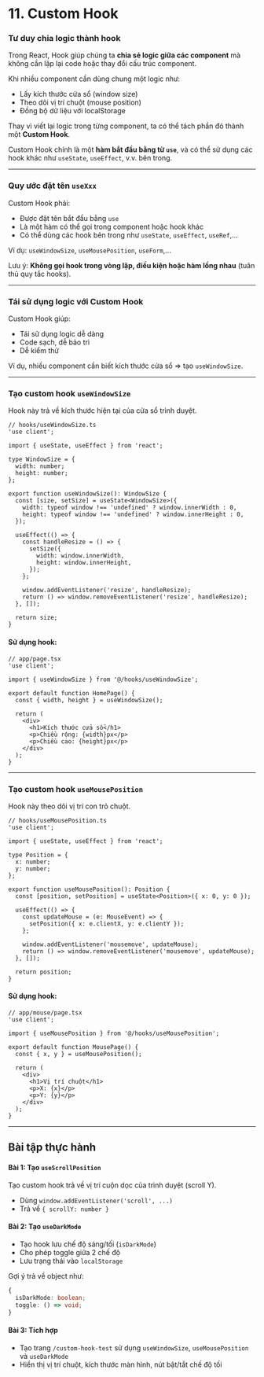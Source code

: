 # 11. Custom Hook

### Tư duy chia logic thành hook

Trong React, Hook giúp chúng ta **chia sẻ logic giữa các component** mà không cần lặp lại code hoặc thay đổi cấu trúc component.

Khi nhiều component cần dùng chung một logic như:

* Lấy kích thước cửa sổ (window size)
* Theo dõi vị trí chuột (mouse position)
* Đồng bộ dữ liệu với localStorage

Thay vì viết lại logic trong từng component, ta có thể tách phần đó thành một **Custom Hook**.

Custom Hook chính là một **hàm bắt đầu bằng từ `use`**, và có thể sử dụng các hook khác như `useState`, `useEffect`, v.v. bên trong.

***

### Quy ước đặt tên `useXxx`

Custom Hook phải:

* Được đặt tên bắt đầu bằng `use`
* Là một hàm có thể gọi trong component hoặc hook khác
* Có thể dùng các hook bên trong như `useState`, `useEffect`, `useRef`,...

Ví dụ: `useWindowSize`, `useMousePosition`, `useForm`,...

Lưu ý: **Không gọi hook trong vòng lặp, điều kiện hoặc hàm lồng nhau** (tuân thủ quy tắc hooks).

***

### Tái sử dụng logic với Custom Hook

Custom Hook giúp:

* Tái sử dụng logic dễ dàng
* Code sạch, dễ bảo trì
* Dễ kiểm thử

Ví dụ, nhiều component cần biết kích thước cửa sổ => tạo `useWindowSize`.

***

### Tạo custom hook `useWindowSize`

Hook này trả về kích thước hiện tại của cửa sổ trình duyệt.

```tsx
// hooks/useWindowSize.ts
'use client';

import { useState, useEffect } from 'react';

type WindowSize = {
  width: number;
  height: number;
};

export function useWindowSize(): WindowSize {
  const [size, setSize] = useState<WindowSize>({
    width: typeof window !== 'undefined' ? window.innerWidth : 0,
    height: typeof window !== 'undefined' ? window.innerHeight : 0,
  });

  useEffect(() => {
    const handleResize = () => {
      setSize({
        width: window.innerWidth,
        height: window.innerHeight,
      });
    };

    window.addEventListener('resize', handleResize);
    return () => window.removeEventListener('resize', handleResize);
  }, []);

  return size;
}
```

#### Sử dụng hook:

```tsx
// app/page.tsx
'use client';

import { useWindowSize } from '@/hooks/useWindowSize';

export default function HomePage() {
  const { width, height } = useWindowSize();

  return (
    <div>
      <h1>Kích thước cửa sổ</h1>
      <p>Chiều rộng: {width}px</p>
      <p>Chiều cao: {height}px</p>
    </div>
  );
}
```

***

### Tạo custom hook `useMousePosition`

Hook này theo dõi vị trí con trỏ chuột.

```tsx
// hooks/useMousePosition.ts
'use client';

import { useState, useEffect } from 'react';

type Position = {
  x: number;
  y: number;
};

export function useMousePosition(): Position {
  const [position, setPosition] = useState<Position>({ x: 0, y: 0 });

  useEffect(() => {
    const updateMouse = (e: MouseEvent) => {
      setPosition({ x: e.clientX, y: e.clientY });
    };

    window.addEventListener('mousemove', updateMouse);
    return () => window.removeEventListener('mousemove', updateMouse);
  }, []);

  return position;
}
```

#### Sử dụng hook:

```tsx
// app/mouse/page.tsx
'use client';

import { useMousePosition } from '@/hooks/useMousePosition';

export default function MousePage() {
  const { x, y } = useMousePosition();

  return (
    <div>
      <h1>Vị trí chuột</h1>
      <p>X: {x}</p>
      <p>Y: {y}</p>
    </div>
  );
}
```

***

## Bài tập thực hành

#### Bài 1: Tạo `useScrollPosition`

Tạo custom hook trả về vị trí cuộn dọc của trình duyệt (scroll Y).

* Dùng `window.addEventListener('scroll', ...)`
* Trả về `{ scrollY: number }`

#### Bài 2: Tạo `useDarkMode`

* Tạo hook lưu chế độ sáng/tối (`isDarkMode`)
* Cho phép toggle giữa 2 chế độ
* Lưu trạng thái vào `localStorage`

Gợi ý trả về object như:

```ts
{
  isDarkMode: boolean;
  toggle: () => void;
}
```

#### Bài 3: Tích hợp

* Tạo trang `/custom-hook-test` sử dụng `useWindowSize`, `useMousePosition` và `useDarkMode`
* Hiển thị vị trí chuột, kích thước màn hình, nút bật/tắt chế độ tối
